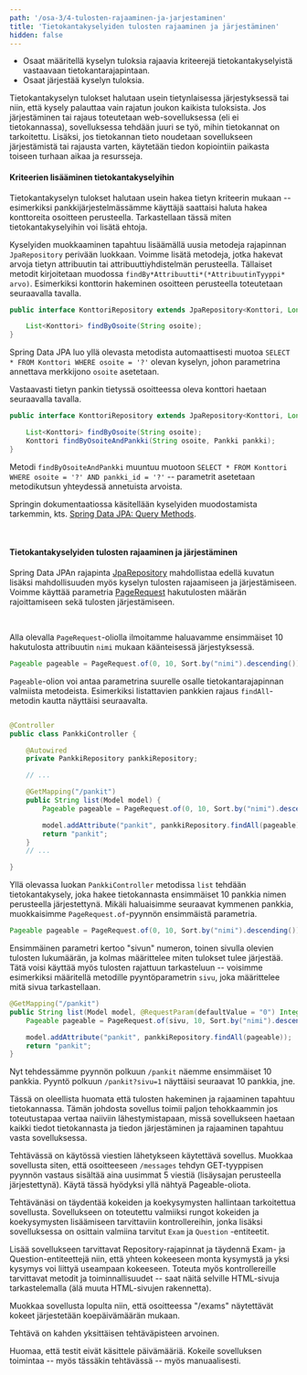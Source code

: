 ```yaml
---
path: '/osa-3/4-tulosten-rajaaminen-ja-jarjestaminen'
title: 'Tietokantakyselyiden tulosten rajaaminen ja järjestäminen'
hidden: false
---
```


<text-box variant='learningObjectives' name='Oppimistavoitteet'>

- Osaat määritellä kyselyn tuloksia rajaavia kriteerejä tietokantakyselyistä vastaavaan tietokantarajapintaan.
- Osaat järjestää kyselyn tuloksia.

</text-box>


Tietokantakyselyn tulokset halutaan usein tietynlaisessa järjestyksessä tai niin, että kysely palauttaa vain rajatun joukon kaikista tuloksista. Jos järjestäminen tai rajaus toteutetaan web-sovelluksessa (eli ei tietokannassa), sovelluksessa tehdään juuri se työ, mihin tietokannat on tarkoitettu. Lisäksi, jos tietokannan tieto noudetaan sovellukseen järjestämistä tai rajausta varten, käytetään tiedon kopiointiin paikasta toiseen turhaan aikaa ja resursseja.


#### Kriteerien lisääminen tietokantakyselyihin

Tietokantakyselyn tulokset halutaan usein hakea tietyn kriteerin mukaan -- esimerkiksi pankkijärjestelmässämme käyttäjä saattaisi haluta hakea konttoreita osoitteen perusteella. Tarkastellaan tässä miten tietokantakyselyihin voi lisätä ehtoja.


Kyselyiden muokkaaminen tapahtuu lisäämällä uusia metodeja rajapinnan `JpaRepository` perivään luokkaan. Voimme lisätä metodeja, jotka hakevat arvoja tietyn attribuutin tai attribuuttiyhdistelmän perusteella. Tällaiset metodit kirjoitetaan muodossa `findBy*Attribuutti*(*AttribuutinTyyppi* arvo)`. Esimerkiksi konttorin hakeminen osoitteen perusteella toteutetaan seuraavalla tavalla.

```java
public interface KonttoriRepository extends JpaRepository<Konttori, Long> {

    List<Konttori> findByOsoite(String osoite);
}
```

Spring Data JPA luo yllä olevasta metodista automaattisesti muotoa `SELECT * FROM Konttori WHERE osoite = '?'` olevan kyselyn, johon parametrina annettava merkkijono `osoite` asetetaan.

Vastaavasti tietyn pankin tietyssä osoitteessa oleva konttori haetaan seuraavalla tavalla.

```java
public interface KonttoriRepository extends JpaRepository<Konttori, Long> {

    List<Konttori> findByOsoite(String osoite);
    Konttori findByOsoiteAndPankki(String osoite, Pankki pankki);
}
```

Metodi `findByOsoiteAndPankki` muuntuu muotoon `SELECT * FROM Konttori WHERE osoite = '?' AND pankki_id = '?'` -- parametrit asetetaan metodikutsun yhteydessä annetuista arvoista.

Springin dokumentaatiossa käsitellään kyselyiden muodostamista tarkemmin, kts. <a href="https://docs.spring.io/spring-data/jpa/docs/current/reference/html/#jpa.query-methods" target="_blank">Spring Data JPA: Query Methods</a>.

</br>

<quiz id="ced7aecb-ccc7-5fc1-a1c0-d4618814d329"></quiz>


#### Tietokantakyselyiden tulosten rajaaminen ja järjestäminen


Spring Data JPAn rajapinta <a href="http://docs.spring.io/spring-data/jpa/docs/current/api/org/springframework/data/jpa/repository/JpaRepository.html" target="_blank">JpaRepository</a> mahdollistaa edellä kuvatun lisäksi mahdollisuuden myös kyselyn tulosten rajaamiseen ja järjestämiseen. Voimme käyttää parametria <a href="http://docs.spring.io/spring-data/commons/docs/current/api/org/springframework/data/domain/PageRequest.html" target="_blank">PageRequest</a> hakutulosten määrän rajoittamiseen sekä tulosten järjestämiseen.

<br/>

Alla olevalla `PageRequest`-oliolla ilmoitamme haluavamme ensimmäiset 10 hakutulosta attribuutin `nimi` mukaan käänteisessä järjestyksessä.

```java
Pageable pageable = PageRequest.of(0, 10, Sort.by("nimi").descending());
```

`Pageable`-olion voi antaa parametrina suurelle osalle tietokantarajapinnan valmiista metodeista. Esimerkiksi listattavien pankkien rajaus `findAll`-metodin kautta näyttäisi seuraavalta.

```java

@Controller
public class PankkiController {

    @Autowired
    private PankkiRepository pankkiRepository;

    // ...

    @GetMapping("/pankit")
    public String list(Model model) {
        Pageable pageable = PageRequest.of(0, 10, Sort.by("nimi").descending());

        model.addAttribute("pankit", pankkiRepository.findAll(pageable));
        return "pankit";
    }
    // ...

}
```

Yllä olevassa luokan `PankkiController` metodissa `list` tehdään tietokantakysely, joka hakee tietokannasta ensimmäiset 10 pankkia nimen perusteella järjestettynä. Mikäli haluaisimme seuraavat kymmenen pankkia, muokkaisimme `PageRequest.of`-pyynnön ensimmäistä parametria.

```java
Pageable pageable = PageRequest.of(0, 10, Sort.by("nimi").descending());
```

Ensimmäinen parametri kertoo "sivun" numeron, toinen sivulla olevien tulosten lukumäärän, ja kolmas määrittelee miten tulokset tulee järjestää. Tätä voisi käyttää myös tulosten rajattuun tarkasteluun -- voisimme esimerkiksi määritellä metodille pyyntöparametrin `sivu`, joka määrittelee mitä sivua tarkastellaan.

```java
@GetMapping("/pankit")
public String list(Model model, @RequestParam(defaultValue = "0") Integer sivu) {
    Pageable pageable = PageRequest.of(sivu, 10, Sort.by("nimi").descending());

    model.addAttribute("pankit", pankkiRepository.findAll(pageable));
    return "pankit";
}
```

Nyt tehdessämme pyynnön polkuun `/pankit` näemme ensimmäiset 10 pankkia. Pyyntö polkuun `/pankit?sivu=1` näyttäisi seuraavat 10 pankkia, jne.

Tässä on oleellista huomata että tulosten hakeminen ja rajaaminen tapahtuu tietokannassa. Tämän johdosta sovellus toimii paljon tehokkaammin jos toteutustapaa vertaa naiiviin lähestymistapaan, missä sovellukseen haetaan kaikki tiedot tietokannasta ja tiedon järjestäminen ja rajaaminen tapahtuu vasta sovelluksessa.


<programming-exercise name='Last Messages' tmcname='osa03-Osa03_06.LastMessages'>

Tehtävässä on käytössä viestien lähetykseen käytettävä sovellus. Muokkaa sovellusta siten, että osoitteeseen `/messages` tehdyn GET-tyyppisen pyynnön vastaus sisältää aina uusimmat 5 viestiä (lisäysajan perusteella järjestettynä). Käytä tässä hyödyksi yllä nähtyä Pageable-oliota.

</programming-exercise>


<programming-exercise name='Exams and Questions (2 osaa)'  tmcname='osa03-Osa03_07.ExamsAndQuestions'>

Tehtävänäsi on täydentää kokeiden ja koekysymysten hallintaan tarkoitettua sovellusta. Sovellukseen on toteutettu valmiiksi rungot kokeiden ja koekysymysten lisäämiseen tarvittaviin kontrollereihin, jonka lisäksi sovelluksessa on osittain valmiina tarvitut `Exam` ja `Question` -entiteetit.


Lisää sovellukseen tarvittavat Repository-rajapinnat ja täydennä Exam- ja Question-entiteettejä niin, että yhteen kokeeseen monta kysymystä ja yksi kysymys voi liittyä useampaan kokeeseen. Toteuta myös kontrollereille tarvittavat metodit ja toiminnallisuudet -- saat näitä selville HTML-sivuja tarkastelemalla (älä muuta HTML-sivujen rakennetta).

Muokkaa sovellusta lopulta niin, että osoitteessa "/exams" näytettävät kokeet järjestetään koepäivämäärän mukaan.

Tehtävä on kahden yksittäisen tehtäväpisteen arvoinen.

Huomaa, että testit eivät käsittele päivämääriä. Kokeile sovelluksen toimintaa -- myös tässäkin tehtävässä -- myös manuaalisesti.

</programming-exercise>
